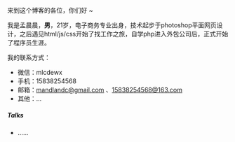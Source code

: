 来到这个博客的各位，你们好 ~

我是孟晨晨，<b>男</b>，21岁，电子商务专业出身，技术起步于photoshop平面网页设计，之后遇见html/js/css开始了找工作之旅，自学php进入外包公司后，正式开始了程序员生涯。

我的联系方式：

- 微信：mlcdewx
- 手机：15838254568
- 邮箱：mandlandc@gmail.com 、15838254568@163.com
- 其他：...


##### Talks

- ......
